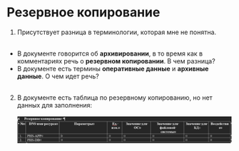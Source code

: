 # Резервное копирование
1. Присутствует разница в терминологии, которая мне не понятна.
<br><br>
- В документе говорится об **архивировании**, в то время как в комментариях речь о **резервном копировании**. В чем разница?
- В документе есть термины **оперативные данные** и **архивные данные**. О чем идет речь?
<br><br>
2. В документе есть таблица по резервному копированию, но нет данных для заполнения:
<br><br>
![Table_empty](https://github.com/Iverlein/IvDocs/blob/main/Screenshot_17-11-2022_(17h-09m-04s).png )